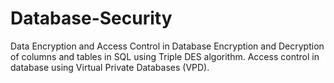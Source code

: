 # Database-Security
Data Encryption and Access Control in Database
Encryption and Decryption of columns and tables in SQL using Triple DES algorithm.
Access control in database using Virtual Private Databases (VPD).
